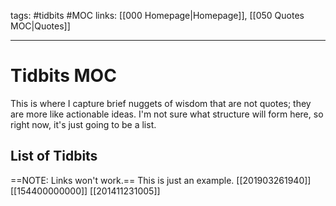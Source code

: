 tags: #tidbits #MOC
links: [[000 Homepage|Homepage]], [[050 Quotes MOC|Quotes]]

---
# Tidbits MOC
This is where I capture brief nuggets of wisdom that are not quotes; they are more like actionable ideas. I'm not sure what structure will form here, so right now, it's just going to be a list.

## List of Tidbits
==NOTE: Links won't work.== This is just an example.
[[201903261940]]
[[154400000000]] 
[[201411231005]]